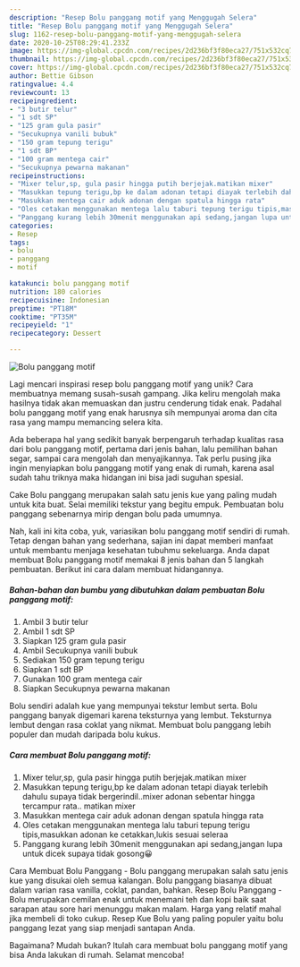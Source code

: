 ```yaml
---
description: "Resep Bolu panggang motif yang Menggugah Selera"
title: "Resep Bolu panggang motif yang Menggugah Selera"
slug: 1162-resep-bolu-panggang-motif-yang-menggugah-selera
date: 2020-10-25T08:29:41.233Z
image: https://img-global.cpcdn.com/recipes/2d236bf3f80eca27/751x532cq70/bolu-panggang-motif-foto-resep-utama.jpg
thumbnail: https://img-global.cpcdn.com/recipes/2d236bf3f80eca27/751x532cq70/bolu-panggang-motif-foto-resep-utama.jpg
cover: https://img-global.cpcdn.com/recipes/2d236bf3f80eca27/751x532cq70/bolu-panggang-motif-foto-resep-utama.jpg
author: Bettie Gibson
ratingvalue: 4.4
reviewcount: 13
recipeingredient:
- "3 butir telur"
- "1 sdt SP"
- "125 gram gula pasir"
- "Secukupnya vanili bubuk"
- "150 gram tepung terigu"
- "1 sdt BP"
- "100 gram mentega cair"
- "Secukupnya pewarna makanan"
recipeinstructions:
- "Mixer telur,sp, gula pasir hingga putih berjejak.matikan mixer"
- "Masukkan tepung terigu,bp ke dalam adonan tetapi diayak terlebih dahulu supaya tidak bergerindil..mixer adonan sebentar hingga tercampur rata.. matikan mixer"
- "Masukkan mentega cair aduk adonan dengan spatula hingga rata"
- "Oles cetakan menggunakan mentega lalu taburi tepung terigu tipis,masukkan adonan ke cetakkan,lukis sesuai seleraa"
- "Panggang kurang lebih 30menit menggunakan api sedang,jangan lupa untuk dicek supaya tidak gosong😀"
categories:
- Resep
tags:
- bolu
- panggang
- motif

katakunci: bolu panggang motif 
nutrition: 180 calories
recipecuisine: Indonesian
preptime: "PT18M"
cooktime: "PT35M"
recipeyield: "1"
recipecategory: Dessert

---
```



![Bolu panggang motif](https://img-global.cpcdn.com/recipes/2d236bf3f80eca27/751x532cq70/bolu-panggang-motif-foto-resep-utama.jpg)

Lagi mencari inspirasi resep bolu panggang motif yang unik? Cara membuatnya memang susah-susah gampang. Jika keliru mengolah maka hasilnya tidak akan memuaskan dan justru cenderung tidak enak. Padahal bolu panggang motif yang enak harusnya sih mempunyai aroma dan cita rasa yang mampu memancing selera kita.

Ada beberapa hal yang sedikit banyak berpengaruh terhadap kualitas rasa dari bolu panggang motif, pertama dari jenis bahan, lalu pemilihan bahan segar, sampai cara mengolah dan menyajikannya. Tak perlu pusing jika ingin menyiapkan bolu panggang motif yang enak di rumah, karena asal sudah tahu triknya maka hidangan ini bisa jadi suguhan spesial.

Cake Bolu panggang merupakan salah satu jenis kue yang paling mudah untuk kita buat. Selai memiliki tekstur yang begitu empuk. Pembuatan bolu panggang sebenarnya mirip dengan bolu pada umumnya.


Nah, kali ini kita coba, yuk, variasikan bolu panggang motif sendiri di rumah. Tetap dengan bahan yang sederhana, sajian ini dapat memberi manfaat untuk membantu menjaga kesehatan tubuhmu sekeluarga. Anda dapat membuat Bolu panggang motif memakai 8 jenis bahan dan 5 langkah pembuatan. Berikut ini cara dalam membuat hidangannya.

<!--inarticleads1-->

##### Bahan-bahan dan bumbu yang dibutuhkan dalam pembuatan Bolu panggang motif:

1. Ambil 3 butir telur
1. Ambil 1 sdt SP
1. Siapkan 125 gram gula pasir
1. Ambil Secukupnya vanili bubuk
1. Sediakan 150 gram tepung terigu
1. Siapkan 1 sdt BP
1. Gunakan 100 gram mentega cair
1. Siapkan Secukupnya pewarna makanan


Bolu sendiri adalah kue yang mempunyai tekstur lembut serta. Bolu panggang banyak digemari karena teksturnya yang lembut. Teksturnya lembut dengan rasa coklat yang nikmat. Membuat bolu panggang lebih populer dan mudah daripada bolu kukus. 

<!--inarticleads2-->

##### Cara membuat Bolu panggang motif:

1. Mixer telur,sp, gula pasir hingga putih berjejak.matikan mixer
1. Masukkan tepung terigu,bp ke dalam adonan tetapi diayak terlebih dahulu supaya tidak bergerindil..mixer adonan sebentar hingga tercampur rata.. matikan mixer
1. Masukkan mentega cair aduk adonan dengan spatula hingga rata
1. Oles cetakan menggunakan mentega lalu taburi tepung terigu tipis,masukkan adonan ke cetakkan,lukis sesuai seleraa
1. Panggang kurang lebih 30menit menggunakan api sedang,jangan lupa untuk dicek supaya tidak gosong😀


Cara Membuat Bolu Panggang - Bolu panggang merupakan salah satu jenis kue yang disukai oleh semua kalangan. Bolu panggang biasanya dibuat dalam varian rasa vanilla, coklat, pandan, bahkan. Resep Bolu Panggang - Bolu merupakan cemilan enak untuk menemani teh dan kopi baik saat sarapan atau sore hari menunggu makan malam. Harga yang relatif mahal jika membeli di toko cukup. Resep Kue Bolu yang paling populer yaitu bolu panggang lezat yang siap menjadi santapan Anda. 

Bagaimana? Mudah bukan? Itulah cara membuat bolu panggang motif yang bisa Anda lakukan di rumah. Selamat mencoba!

